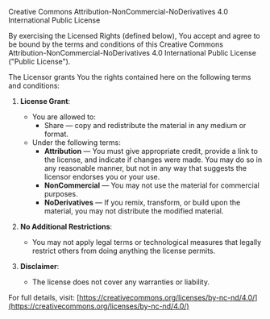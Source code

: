 Creative Commons Attribution-NonCommercial-NoDerivatives 4.0 International Public License

By exercising the Licensed Rights (defined below), You accept and agree to be bound by the terms and conditions of this Creative Commons Attribution-NonCommercial-NoDerivatives 4.0 International Public License ("Public License").

The Licensor grants You the rights contained here on the following terms and conditions:

1. **License Grant**:
   - You are allowed to:
     - Share — copy and redistribute the material in any medium or format.
   - Under the following terms:
     - **Attribution** — You must give appropriate credit, provide a link to the license, and indicate if changes were made. You may do so in any reasonable manner, but not in any way that suggests the licensor endorses you or your use.
     - **NonCommercial** — You may not use the material for commercial purposes.
     - **NoDerivatives** — If you remix, transform, or build upon the material, you may not distribute the modified material.

2. **No Additional Restrictions**:
   - You may not apply legal terms or technological measures that legally restrict others from doing anything the license permits.

3. **Disclaimer**:
   - The license does not cover any warranties or liability.

For full details, visit: [https://creativecommons.org/licenses/by-nc-nd/4.0/](https://creativecommons.org/licenses/by-nc-nd/4.0/)

